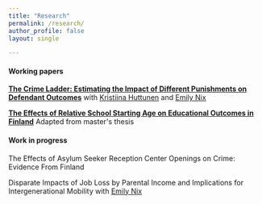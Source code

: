 ```yaml
---
title: "Research"
permalink: /research/
author_profile: false
layout: single

---
```

#### Working papers


[**The Crime Ladder: Estimating the Impact of Different Punishments on Defendant Outcomes**](/assets/docs/ladder.pdf) with [Kristiina Huttunen](https://sites.google.com/site/krhuttunen/) and [Emily Nix](https://sites.google.com/site/emilyenix/)

[**The Effects of Relative School Starting Age on Educational Outcomes in Finland**](/assets/docs/wp84.pdf)  Adapted from master's thesis

#### Work in progress
The Effects of Asylum Seeker Reception Center Openings on Crime: Evidence From Finland

Disparate Impacts of Job Loss by Parental Income and Implications for Intergenerational Mobility with [Emily Nix](https://sites.google.com/site/emilyenix/)
